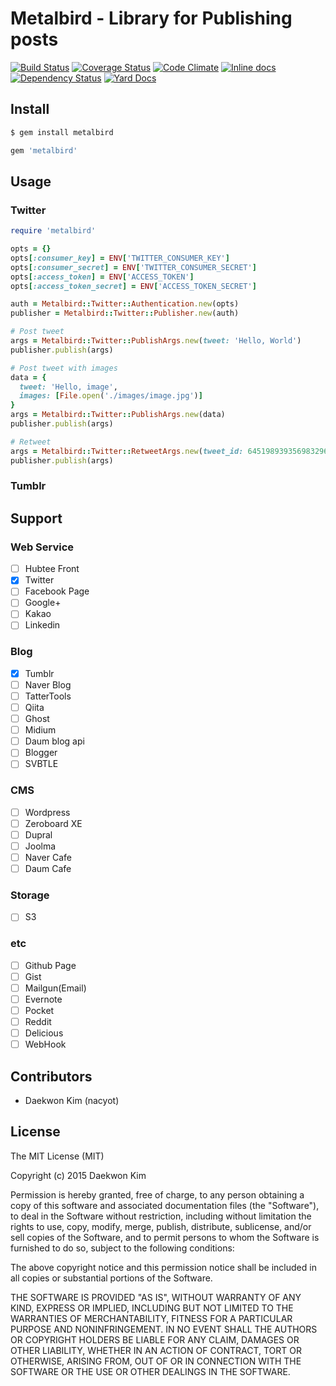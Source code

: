 # Metalbird - Library for Publishing posts

[![Build Status](https://travis-ci.org/hubtee/metalbird.svg)](https://travis-ci.org/hubtee/metalbird)
[![Coverage Status](https://coveralls.io/repos/hubtee/metalbird/badge.svg)](https://coveralls.io/r/hubtee/metalbird)
[![Code Climate](https://codeclimate.com/github/hubtee/metalbird/badges/gpa.svg)](https://codeclimate.com/github/hubtee/metalbird)
[![Inline docs](http://inch-ci.org/github/hubtee/metalbird.svg?branch=master)](http://inch-ci.org/github/hubtee/metalbird)
[![Dependency Status](https://gemnasium.com/hubtee/metalbird.svg)](https://gemnasium.com/hubtee/metalbird)
[![Yard Docs](http://img.shields.io/badge/yard-docs-blue.svg)](http://www.rubydoc.info/github/hubtee/metalbird/master)

## Install

```sh
$ gem install metalbird
```

```ruby
gem 'metalbird'
```

## Usage

### Twitter

```ruby
require 'metalbird'

opts = {}
opts[:consumer_key] = ENV['TWITTER_CONSUMER_KEY']
opts[:consumer_secret] = ENV['TWITTER_CONSUMER_SECRET']
opts[:access_token] = ENV['ACCESS_TOKEN']
opts[:access_token_secret] = ENV['ACCESS_TOKEN_SECRET']

auth = Metalbird::Twitter::Authentication.new(opts)
publisher = Metalbird::Twitter::Publisher.new(auth)

# Post tweet
args = Metalbird::Twitter::PublishArgs.new(tweet: 'Hello, World')
publisher.publish(args)

# Post tweet with images
data = {
  tweet: 'Hello, image',
  images: [File.open('./images/image.jpg')]
}
args = Metalbird::Twitter::PublishArgs.new(data)
publisher.publish(args)

# Retweet
args = Metalbird::Twitter::RetweetArgs.new(tweet_id: 645198939356983296)
publisher.publish(args)
```

### Tumblr

## Support

### Web Service

* [ ] Hubtee Front
* [x] Twitter
* [ ] Facebook Page
* [ ] Google+
* [ ] Kakao
* [ ] Linkedin

### Blog

* [x] Tumblr
* [ ] Naver Blog
* [ ] TatterTools
* [ ] Qiita
* [ ] Ghost
* [ ] Midium
* [ ] Daum blog api
* [ ] Blogger
* [ ] SVBTLE

### CMS

* [ ] Wordpress
* [ ] Zeroboard XE
* [ ] Dupral
* [ ] Joolma
* [ ] Naver Cafe
* [ ] Daum Cafe

### Storage

* [ ] S3 

### etc

* [ ] Github Page
* [ ] Gist
* [ ] Mailgun(Email)
* [ ] Evernote
* [ ] Pocket
* [ ] Reddit
* [ ] Delicious
* [ ] WebHook

## Contributors

* Daekwon Kim (nacyot)

## License

The MIT License (MIT)

Copyright (c) 2015 Daekwon Kim

Permission is hereby granted, free of charge, to any person
obtaining a copy of this software and associated documentation
files (the "Software"), to deal in the Software without
restriction, including without limitation the rights to use, copy,
modify, merge, publish, distribute, sublicense, and/or sell copies
of the Software, and to permit persons to whom the Software is
furnished to do so, subject to the following conditions:

The above copyright notice and this permission notice shall be
included in all copies or substantial portions of the Software.

THE SOFTWARE IS PROVIDED "AS IS", WITHOUT WARRANTY OF ANY KIND,
EXPRESS OR IMPLIED, INCLUDING BUT NOT LIMITED TO THE WARRANTIES OF
MERCHANTABILITY, FITNESS FOR A PARTICULAR PURPOSE AND
NONINFRINGEMENT. IN NO EVENT SHALL THE AUTHORS OR COPYRIGHT
HOLDERS BE LIABLE FOR ANY CLAIM, DAMAGES OR OTHER LIABILITY,
WHETHER IN AN ACTION OF CONTRACT, TORT OR OTHERWISE, ARISING FROM,
OUT OF OR IN CONNECTION WITH THE SOFTWARE OR THE USE OR OTHER
DEALINGS IN THE SOFTWARE.
